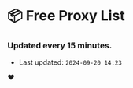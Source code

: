 # :package: Free Proxy List
### Updated every 15 minutes.

- Last updated: `2024-09-20 14:23`

:heart:
